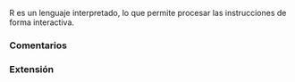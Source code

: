 R es un lenguaje interpretado, lo que permite procesar las instrucciones de forma interactiva. 
### Comentarios

### Extensión

